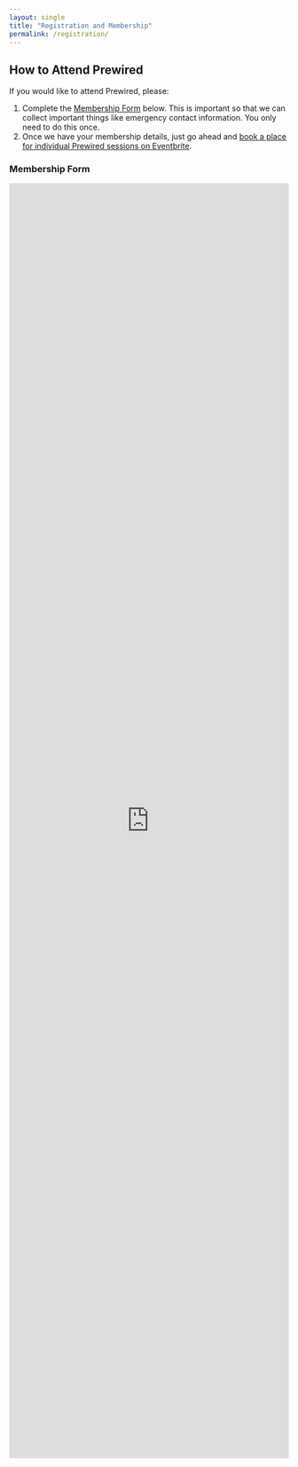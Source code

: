 ```yaml
---
layout: single
title: "Registration and Membership"
permalink: /registration/
---
```


## How to Attend Prewired

If you would like to attend Prewired, please:

1. Complete the [Membership Form](#membership) below. This is important so that we can collect important things like emergency contact information. You only need to do this once.
2. Once we have your membership details, just go ahead and [book a place for individual Prewired sessions on Eventbrite](http://www.eventbrite.co.uk/e/prewired-tickets-12525428895). 


### Membership Form

<iframe src="https://docs.google.com/forms/d/13LcWvSVkffDn4AI8pS5EUkNZWgXuY4bXD7V780phOSo/viewform?embedded=true" width="100%" height="2300" frameborder="0" marginheight="0" marginwidth="0">Loading...</iframe>